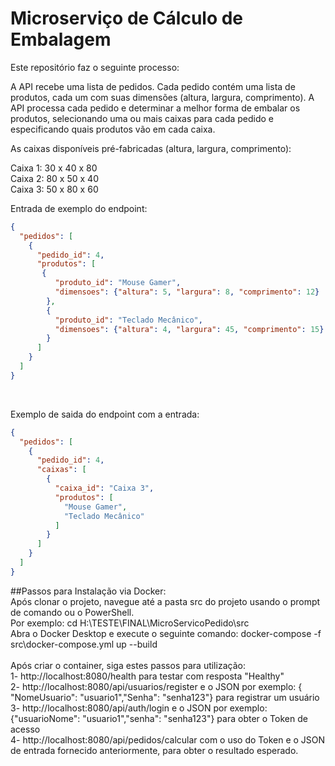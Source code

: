 # Microserviço de Cálculo de Embalagem

Este repositório faz o seguinte processo: 

A API recebe uma lista de pedidos. Cada pedido contém uma lista de produtos, cada um com suas dimensões (altura, largura, comprimento). A API processa cada pedido e determinar a melhor forma de embalar os produtos, selecionando uma ou mais caixas para cada pedido e especificando quais produtos vão em cada caixa.<br/>

As caixas disponíveis pré-fabricadas (altura, largura, comprimento):

Caixa 1: 30 x 40 x 80<br/>
Caixa 2: 80 x 50 x 40<br/>
Caixa 3: 50 x 80 x 60<br/>

Entrada de exemplo do endpoint: <br/>
```json
{
  "pedidos": [
    {
      "pedido_id": 4,
      "produtos": [
       {
          "produto_id": "Mouse Gamer",
          "dimensoes": {"altura": 5, "largura": 8, "comprimento": 12}
        },
        {
          "produto_id": "Teclado Mecânico",
          "dimensoes": {"altura": 4, "largura": 45, "comprimento": 15}
        }
      ]
    }
  ]
}
```
<br/>

Exemplo de saida do endpoint com a entrada:<br/>
```json
{
  "pedidos": [
    {
      "pedido_id": 4,
      "caixas": [
        {
          "caixa_id": "Caixa 3",
          "produtos": [
            "Mouse Gamer",
            "Teclado Mecânico"
          ]
        }
      ]
    }
  ]
}
```
##Passos para Instalação via Docker:<br/>
Após clonar o projeto, navegue até a pasta src do projeto usando o prompt de comando ou o PowerShell. <br/>Por exemplo: cd H:\TESTE\FINAL\MicroServicoPedido\src<br/>
Abra o Docker Desktop e execute o seguinte comando: docker-compose -f src\docker-compose.yml up --build<br/><br/>
Após criar o container, siga estes passos para utilização:<br/>
  1- http://localhost:8080/health para testar com resposta "Healthy"<br/>
  2- http://localhost:8080/api/usuarios/register e o JSON por exemplo: { "NomeUsuario": "usuario1","Senha": "senha123"} para registrar um usuário<br/>
  3- http://localhost:8080/api/auth/login e o JSON por exemplo: {"usuarioNome": "usuario1","senha": "senha123"} para obter o Token de acesso<br/>
  4- http://localhost:8080/api/pedidos/calcular com o uso do Token e o JSON de entrada fornecido anteriormente, para obter o resultado esperado.<br/>

